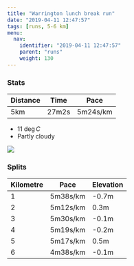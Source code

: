 ```yaml
---
title: "Warrington lunch break run"
date: "2019-04-11 12:47:57"
tags: [runs, 5-6 km]
menu:
  nav:
    identifier: "2019-04-11 12:47:57"
    parent: "runs"
    weight: 130
---
```


### Stats

| Distance | Time | Pace |
|----------|------|------|
|5km|27m2s|5m24s/km|

- 11 $\deg C$
- Partly cloudy

<img src='https://maps.googleapis.com/maps/api/staticmap?maptype=roadmap&path=enc:kzzdIb{uNtGdAlDjR~CvC|AwC|Ju@xD_QaAaf@hPjSvBfJbFzEVsCiBeBxAyJwA}D`AX\dDkBlJ`CrCWbCqEwC}CwKmP}SxAlc@aDbRuCzBwGMy@rC{BkAwEqM^gPa@hD&key=AIzaSyAfqMeaZ1CCJFGP5cWud__oZnT_Pybg-1M&size=800x800&markers=color:yellow|label:S|53.39062,-2.57474&markers=color:green|label:F|53.38913999999999,-2.5744599999999993'>

### Splits

| Kilometre | Pace | Elevation |
|------|------|-----------|
|1|5m38s/km|-0.7m|
|2|5m12s/km|0.3m|
|3|5m30s/km|-0.1m|
|4|5m19s/km|-0.2m|
|5|5m17s/km|0.5m|
|6|4m38s/km|-0.1m|
